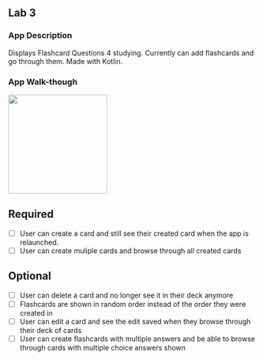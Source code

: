 ## Lab 3

### App Description
Displays Flashcard Questions 4 studying. Currently can add flashcards and go through them. Made with Kotlin.

### App Walk-though

<img src="http://g.recordit.co/cU1qPIFDfy.gif" width=200><br>


## Required
- [ ] User can create a card and still see their created card when the app is relaunched.
- [ ] User can create muliple cards and browse through all created cards

## Optional
- [ ] User can delete a card and no longer see it in their deck anymore
- [ ] Flashcards are shown in random order instead of the order they were created in
- [ ] User can edit a card and see the edit saved when they browse through their deck of cards
- [ ] User can create flashcards with multiple answers and be able to browse through cards with multiple choice answers shown
